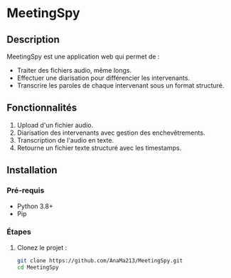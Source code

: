 # MeetingSpy

## Description
MeetingSpy est une application web qui permet de :
- Traiter des fichiers audio, même longs.
- Effectuer une diarisation pour différencier les intervenants.
- Transcrire les paroles de chaque intervenant sous un format structuré.

## Fonctionnalités
1. Upload d'un fichier audio.
2. Diarisation des intervenants avec gestion des enchevêtrements.
3. Transcription de l'audio en texte.
4. Retourne un fichier texte structuré avec les timestamps.

## Installation
### Pré-requis
- Python 3.8+
- Pip

### Étapes
1. Clonez le projet :
   ```bash
   git clone https://github.com/AnaMa213/MeetingSpy.git
   cd MeetingSpy
